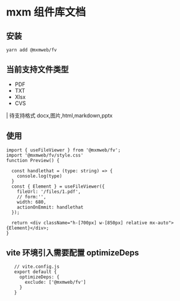 # mxm 组件库文档

## 安装

```
yarn add @mxmweb/fv
```

## 当前支持文件类型

- PDF
- TXT
- Xlsx
- CVS

| 待支持格式 docx,图片,html,markdown,pptx

## 使用

```
import { useFileViewer } from '@mxmweb/fv';
import '@mxmweb/fv/style.css'
function Preview() {

  const handlethat = (type: string) => {
    console.log(type)
  }
  const { Element } = useFileViewer({
    fileUrl: '/files/1.pdf',
    // form:'',
    width: 680,
    actionOnEmmit: handlethat
  });

  return <div className="h-[700px] w-[850px] relative mx-auto">{Element}</div>;
}

```

## vite 环境引入需要配置 optimizeDeps

```
   // vite.config.js
   export default {
     optimizeDeps: {
       exclude: ['@mxmweb/fv']
     }
   }
```
